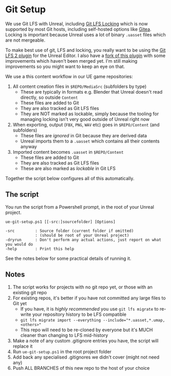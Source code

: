 # Git Setup

We use Git LFS with Unreal, including [Git LFS Locking](https://github.com/git-lfs/git-lfs/wiki/File-Locking) which is now supported by 
most Git hosts, including self-hosted options like [Gitea](https://gitea.io/). Locking
is important because Unreal uses a lot of binary `.uasset` files which are not mergeable.

To make best use of git, LFS and locking, you really want to be using the 
[Git LFS 2 plugin](https://github.com/SRombauts/UE4GitPlugin) for the Unreal Editor. I
also have a [fork of this plugin](https://github.com/sinbad/UE4GitPlugin) with some 
improvements which haven't been merged yet. I'm still making improvements so
you might want to keep an eye on that.

We use a this content workflow in our UE game repositories:

1. All content creation files in `$REPO/MediaSrc` (subfolders by type)
    * These are typically in formats e.g. Blender that Unreal doesn't read directly, so outside `Content`
    * These files are added to Git
    * They are also tracked as Git LFS files
    * They are NOT marked as lockable, simply because the tooling for managing locking
      isn't very good outside of Unreal right now
1. When exporting, output (`FBX`, `PNG`, `WAV` etc) goes in `$REPO/Content` (and subfolders)
    * These files are *ignored* in Git because they are derived data
    * Unreal imports them to a `.uasset` which contains all their contents anyway
1. Imported content becomes `.uasset` in `$REPO/Content`
    * These files are added to Git
    * They are also tracked as Git LFS files
    * These are also marked as *lockable* in Git LFS

Together the script below configures all of this automatically.

## The script

You run the script from a Powershell prompt, in the root of your Unreal project.

```
ue-git-setup.ps1 [[-src:]sourcefolder] [Options]

-src         : Source folder (current folder if omitted)
             : (should be root of your Unreal project)
-dryrun      : Don't perform any actual actions, just report on what you would do
-help        : Print this help
```

See the notes below for some practical details of running it.

## Notes

1. The script works for projects with no git repo yet, or those with an existing git repo
1. For existing repos, it's better if you have not committed any large files to Git yet
   * If you have, it is *highly recommended* you use `git lfs migrate` to re-write your repository history to be LFS compatible
   * `git lfs migrate import --everything --include="*.uasset,*.umap,<others>"`
   * This repo will need to be re-cloned by everyone but it's MUCH cleaner than changing to LFS mid-history
1. Make a note of any custom .gitignore entries you have, the script will replace it
1. Run `ue-git-setup.ps1` in the root project folder
1. Add back any specialised .gitignores we didn't cover (might not need any)
1. Push ALL BRANCHES of this new repo to the host of your choice

